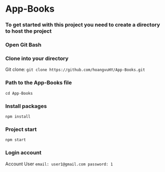# App-Books
### To get started with this project you need to create a directory to host the project
### Open Git Bash
### Clone into your directory
Git clone: `git clone https://github.com/hoangvuHY/App-Books.git`
### Path to the App-Books file
`cd App-Books`
### Install packages
`npm install`
### Project start
`npm start`
### Login account
Account User
`
email: user1@gmail.com
password: 1
`
